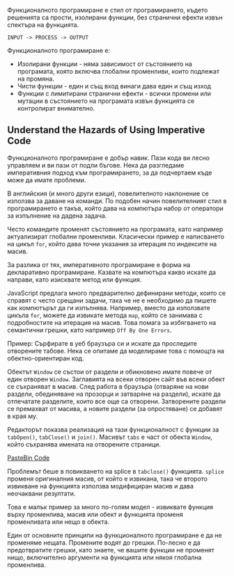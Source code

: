 Функционалното  програмиране е стил от програмирането, където решенията са прости, изолирани функции, без странични ефекти извън спектъра на функцията. 

```
INPUT -> PROCESS -> OUTPUT
```

Функционалното програмиране е: 
- Изолирани функции - няма зависимост от състоянието на програмата, която включва глобални променливи, които подлежат на промяна.
- Чисти функции - един и същ вход винаги дава един и същ изход
- Функции с лимитирани странични ефекти - всички промени или мутации в състоянието на програмата извън функцията се контролират внимателно.

## Understand the Hazards of Using Imperative Code

Функционалното програмиране е добър навик. Пази кода ви лесно управляем и ви пази от подли бъгове.  Нека да разгледаме императивния подход към програмирането, за да подчертаем къде може да имате проблеми. 

В английския (и много други езици), повелителното наклонение се използва за даване на команди. По подобен начин повелителният стил в програмирането е такъв, който дава на компютъра набор от оператори за изпълнение на дадена задача. 

Често командите променят състоянието на програмата, като например актуализират глобални променливи.  Класически пример е написването на цикъл `for`, който дава точни указания за итерация по индексите на масив.

За разлика от тях, императивното програмиране е форма на декларативно програмиране. Казвате на компютъра какво искате да направи, като изисквате метод или функция. 

JavaScript предлага много предварително дефинирани методи, които се справят с често срещани задачи, така че не е необходимо да пишете как компютърът да ги изпълнява. Например, вместо да използвате цикъла `for`, можете да извикате метода `map`, който се занимава с подробностите на итерация на масив. Това помага за избягването на семантични грешки, като например `Off By One Errors`.

Пример: 
Сърфирате в уеб браузъра си и искате да проследите отворените табове. Нека се опитаме да моделираме това с помощта на обектно-ориентиран код.

Обектът `Window` се състои от раздели и обикновено имате повече от един отворен `Window`. Заглавията на всеки отворен сайт във всеки обект се съхраняват в масив. След работа в браузъра (отваряне на нови раздели, обединяване на прозорци и затваряне на раздели), искате да отпечатате разделите, които все още са отворени. Затворените раздели се премахват от масива, а новите раздели (за опростяване) се добавят в края му.

Редакторът показва реализация на тази функционалност с функции за `tabOpen()`, `tabClose()` и `join()`. Масивът `tabs` е част от обекта `Window`, който съхранява имената на отворените страници.

[PasteBin Code](https://pastebin.com/fkavWyrU)

Проблемът беше в повикването на splice в `tabclose()` функцията. `splice` променя оригиналния масив, от който е извикана,  така че второто извикване на функцията използва модифициран масив и дава неочаквани резултати.

Това е малък пример за много по-голям модел - извиквате функция върху променлива, масив или обект и функцията променя променливата или нещо в обекта.

Един от основните принципи на функционалното програмиране е да не променяме нещата.  Промените водят до грешки. По-лесно е да предотвратите грешки, като знаете, че вашите функции не променят нищо, включително аргументи на функцията или някоя глобална променлива.
